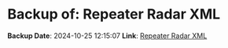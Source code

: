 # Backup of: Repeater Radar XML

**Backup Date**: 2024-10-25 12:15:07
**Link**: [Repeater Radar XML](https://przemienniki.net/export/radar.xml)
